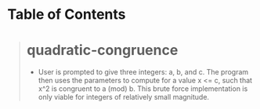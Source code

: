 # Table of Contents

> # quadratic-congruence
> - User is prompted to give three integers: a, b, and c. The program then uses the parameters to compute for a value x <= c, such that x^2 is congruent to a (mod) b. This brute force implementation is only viable for integers of relatively small magnitude.
